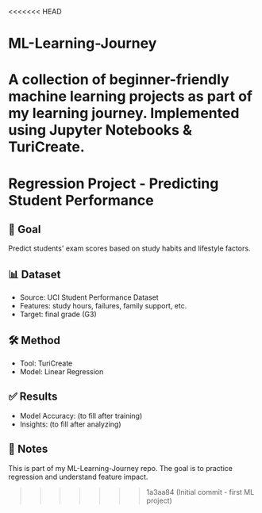 <<<<<<< HEAD
# ML-Learning-Journey
A collection of beginner-friendly machine learning projects as part of my learning journey. Implemented using Jupyter Notebooks &amp; TuriCreate.
=======
# Regression Project - Predicting Student Performance

## 📌 Goal
Predict students' exam scores based on study habits and lifestyle factors.

## 📊 Dataset
- Source: UCI Student Performance Dataset
- Features: study hours, failures, family support, etc.
- Target: final grade (G3)

## 🛠️ Method
- Tool: TuriCreate
- Model: Linear Regression

## ✅ Results
- Model Accuracy: (to fill after training)
- Insights: (to fill after analyzing)

## 📖 Notes
This is part of my ML-Learning-Journey repo. The goal is to practice regression and understand feature impact.
>>>>>>> 1a3aa84 (Initial commit - first ML project)
